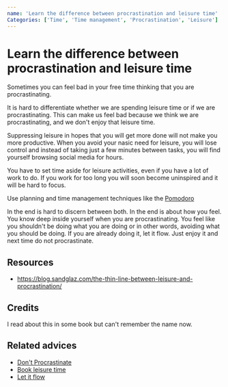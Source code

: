 ```yaml
---
name: 'Learn the difference between procrastination and leisure time'
Categories: ['Time', 'Time management', 'Procrastination', 'Leisure']
---
```

# Learn the difference between procrastination and leisure time

Sometimes you can feel bad in your free time thinking that you are procrastinating.

It is hard to differentiate whether we are spending leisure time or if we are procrastinating. This can make us feel bad because we think we are procrastinating, and we don't enjoy that leisure time.

Suppressing leisure in hopes that you will get more done will not make you more productive. When you avoid your nasic need for leisure, you will lose control and instead of taking just a few minutes between tasks, you will find yourself browsing social media for hours.

You have to set time aside for leisure activities, even if you have a lot of work to do. If you work for too long you will soon become uninspired and it will be hard to focus.

Use planning and time management techniques like the [Pomodoro](https://en.wikipedia.org/wiki/Pomodoro_Technique)

In the end is hard to discern between both. In the end is about how you feel. You know deep inside yourself when you are procrastinating. You feel like you shouldn't be doing what you are doing or in other words, avoiding what you should be doing. If you are already doing it, let it flow. Just enjoy it and next time do not procrastinate.

## Resources

- https://blog.sandglaz.com/the-thin-line-between-leisure-and-procrastination/

## Credits

I read about this in some book but can't remember the name now.

## Related advices

- [Don't Procrastinate](../Don't%20procrastinate)
- [Book leisure time](../Book%20leisure%20time/index.md)
- [Let it flow](../Let%20it%20flow/index.md)
